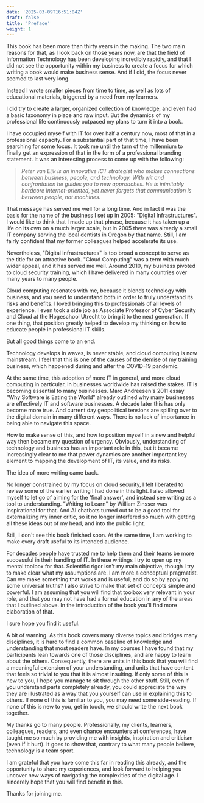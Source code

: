 ```yaml
---
date: '2025-03-09T16:51:04Z'
draft: false
title: 'Preface'
weight: 1
---
```


This book has been more than thirty years in the making.
The two main reasons for that, as I look back on those years now, are that the field of Information Technology has been developing incredibly rapidly, and that I did not see the opportunity within my business to create a focus for which writing a book would make business sense. And if I did, the focus never seemed to last very long.

Instead I wrote smaller pieces from time to time, as well as lots of educational materials, triggered by a need from my learners.

I did try to create a larger, organized collection of knowledge, and even had a basic taxonomy in place and raw input. But the dynamics of my professional life continuously outpaced my plans to turn it into a book.

I have occupied myself with IT for over half a century now, most of that in a professional capacity. For a substantial part of that time, I have been searching for some focus. It took me until the turn of the millennium to finally get an expression of that in the form of a professional branding statement. It was an interesting process to come up with the following:

> _Peter van Eijk is an innovative ICT strategist who makes connections between business, people, and technology. With wit and confrontation he guides you to new approaches. He is inimitably hardcore Internet-oriented, yet never forgets that communication is between people, not machines._

That message has served me well for a long time. And in fact it was the basis for the name of the business I set up in 2005: "Digital Infrastructures".
I would like to think that I made up that phrase, because it has taken up a life on its own on a much larger scale, but in 2005 there was already a small IT company serving the local dentists in Oregon by that name. Still, I am fairly confident that my former colleagues helped accelerate its use.

Nevertheless, "Digital Infrastructures" is too broad a concept to serve as the title for an attractive book. "Cloud Computing" was a term with much wider appeal, and it has served me well. Around 2010, my business pivoted to cloud security training, which I have delivered in many countries over many years to many people.

Cloud computing resonates with me, because it blends technology with business, and you need to understand both in order to truly understand its risks and benefits. I loved bringing this to professionals of all levels of experience. I even took a side job as Associate Professor of Cyber Security and Cloud at the Hogeschool Utrecht to bring it to the next generation. If one thing, that position greatly helped to develop my thinking on how to educate people in professional IT skills.

But all good things come to an end.

Technology develops in waves, is never stable, and cloud computing is now mainstream. I feel that this is one of the causes of the demise of my training business, which happened during and after the COVID-19 pandemic.

At the same time, this adoption of more IT in general, and more cloud computing in particular, in businesses worldwide has raised the stakes. IT is becoming essential to many businesses. Marc Andreesen's 2011 essay "Why Software is Eating the World" already outlined why many businesses are effectively IT and software businesses. A decade later this has only become more true. And current day geopolitical tensions are spilling over to the digital domain in many different ways. There is no lack of importance in being able to navigate this space.

How to make sense of this, and how to position myself in a new and helpful way then became my question of urgency.
Obviously, understanding of technology and business has an important role in this, but it became increasingly clear to me that power dynamics are another important key element to mapping the development of IT, its value, and its risks.

The idea of more writing came back.

No longer constrained by my focus on cloud security, I felt liberated to review some of the earlier writing I had done in this light. I also allowed myself to let go of aiming for the 'final answer', and instead see writing as a tool to understanding. "Writing to Learn" by William Zinsser was inspirational for that. And AI chatbots turned out to be a good tool for externalizing my inner critic, so it no longer interfered so much with getting all these ideas out of my head, and into the public light.

Still, I don't see this book finished soon. At the same time, I am working to make every draft useful to its intended audience.

For decades people have trusted me to help them and their teams be more successful in their handling of IT. In these writings I try to open up my mental toolbox for that.
Scientific rigor isn't my main objective, though I try to make clear what my assumptions are. I am more a conceptual pragmatist. Can we make something that works and is useful, and do so by applying some universal truths? I also strive to make that set of concepts simple and powerful.
I am assuming that you will find that toolbox very relevant in your role, and that you may not have had a formal education in any of the areas that I outlined above. In the introduction of the book you'll find more elaboration of that.

I sure hope you find it useful.

A bit of warning.
As this book covers many diverse topics and bridges many disciplines, it is hard to find a common baseline of knowledge and understanding that most readers have.
In my courses I have found that my participants lean towards one of those disciplines, and are happy to learn about the others.
Consequently, there are units in this book that you will find a meaningful extension of your understanding, and units that have content that feels so trivial to you that it is almost insulting.
If only some of this is new to you, I hope you manage to sit through the other stuff.
Still, even if you understand parts completely already, you could appreciate the way they are illustrated as a way that you yourself can use in explaining this to others.
If none of this is familiar to you, you may need some side-reading.
If none of this is new to you, get in touch, we should write the next book together.

My thanks go to many people.
Professionally, my clients, learners, colleagues, readers, and even chance encounters at conferences, have taught me so much by providing me with insights, inspiration and criticism (even if it hurt). 
It goes to show that, contrary to what many people believe, technology is a team sport.

I am grateful that you have come this far in reading this already, and the opportunity to share my experiences, and look forward to helping you uncover new ways of navigating the complexities of the digital age. 
I sincerely hope that you will find benefit in this.

Thanks for joining me.
